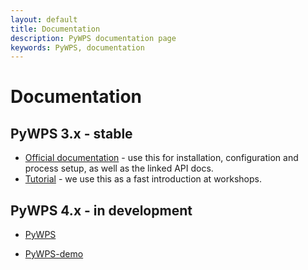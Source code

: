 ```yaml
---
layout: default
title: Documentation
description: PyWPS documentation page
keywords: PyWPS, documentation
---
```


# Documentation

## PyWPS 3.x - stable

* [Official documentation](http://geopython.github.io/pywps/doc/build/html/) -
  use this for installation, configuration and process setup, as well as the linked
  API docs.
* [Tutorial](http://jachym.github.io/pywps-tutorial/build/html/index.html) - we use this as
  a fast introduction at workshops.

## PyWPS 4.x - in development

* [PyWPS](http://geopython.github.io/pywps/docs/_build/html/)

* [PyWPS-demo](http://geopython.github.io/pywps-demo/docs/_build/html/)
